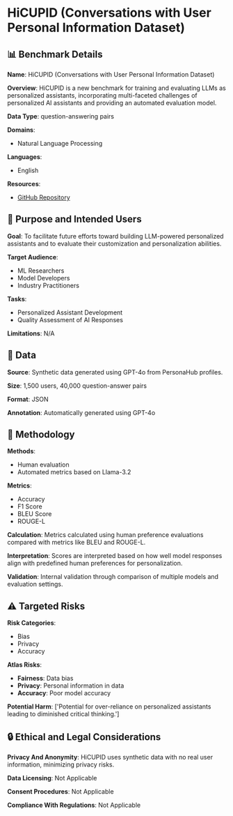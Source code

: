# HiCUPID (Conversations with User Personal Information Dataset)

## 📊 Benchmark Details

**Name**: HiCUPID (Conversations with User Personal Information Dataset)

**Overview**: HiCUPID is a new benchmark for training and evaluating LLMs as personalized assistants, incorporating multi-faceted challenges of personalized AI assistants and providing an automated evaluation model.

**Data Type**: question-answering pairs

**Domains**:
- Natural Language Processing

**Languages**:
- English

**Resources**:
- [GitHub Repository](https://github.com/12kimih/HiCUPID)

## 🎯 Purpose and Intended Users

**Goal**: To facilitate future efforts toward building LLM-powered personalized assistants and to evaluate their customization and personalization abilities.

**Target Audience**:
- ML Researchers
- Model Developers
- Industry Practitioners

**Tasks**:
- Personalized Assistant Development
- Quality Assessment of AI Responses

**Limitations**: N/A

## 💾 Data

**Source**: Synthetic data generated using GPT-4o from PersonaHub profiles.

**Size**: 1,500 users, 40,000 question-answer pairs

**Format**: JSON

**Annotation**: Automatically generated using GPT-4o

## 🔬 Methodology

**Methods**:
- Human evaluation
- Automated metrics based on Llama-3.2

**Metrics**:
- Accuracy
- F1 Score
- BLEU Score
- ROUGE-L

**Calculation**: Metrics calculated using human preference evaluations compared with metrics like BLEU and ROUGE-L.

**Interpretation**: Scores are interpreted based on how well model responses align with predefined human preferences for personalization.

**Validation**: Internal validation through comparison of multiple models and evaluation settings.

## ⚠️ Targeted Risks

**Risk Categories**:
- Bias
- Privacy
- Accuracy

**Atlas Risks**:
- **Fairness**: Data bias
- **Privacy**: Personal information in data
- **Accuracy**: Poor model accuracy

**Potential Harm**: ['Potential for over-reliance on personalized assistants leading to diminished critical thinking.']

## 🔒 Ethical and Legal Considerations

**Privacy And Anonymity**: HiCUPID uses synthetic data with no real user information, minimizing privacy risks.

**Data Licensing**: Not Applicable

**Consent Procedures**: Not Applicable

**Compliance With Regulations**: Not Applicable
